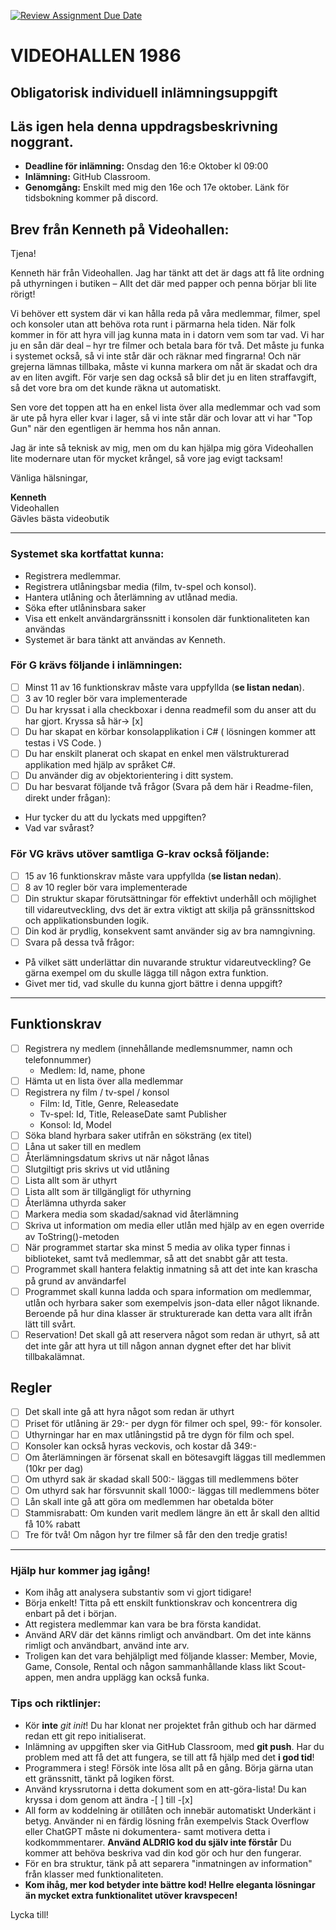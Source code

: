 [![Review Assignment Due Date](https://classroom.github.com/assets/deadline-readme-button-22041afd0340ce965d47ae6ef1cefeee28c7c493a6346c4f15d667ab976d596c.svg)](https://classroom.github.com/a/EXCAclSh)
# VIDEOHALLEN 1986
## Obligatorisk individuell inlämningsuppgift
## Läs igen hela denna uppdragsbeskrivning noggrant.

- **Deadline för inlämning:** Onsdag den 16:e Oktober kl 09:00
- **Inlämning:** GitHub Classroom.
- **Genomgång:** Enskilt med mig den 16e och 17e oktober.
Länk för tidsbokning kommer på discord.

## Brev från Kenneth på Videohallen:

Tjena!

Kenneth här från Videohallen. Jag har tänkt att det är dags att få lite ordning på uthyrningen i butiken – Allt det där med papper och penna börjar bli lite rörigt!

Vi behöver ett system där vi kan hålla reda på våra medlemmar, filmer, spel och konsoler utan att behöva rota runt i pärmarna hela tiden. När folk kommer in för att hyra vill jag kunna mata in i datorn vem som tar vad. Vi har ju en sån där deal – hyr tre filmer och betala bara för två. Det måste ju funka i systemet också, så vi inte står där och räknar med fingrarna! Och när grejerna lämnas tillbaka, måste vi kunna markera om nåt är skadat och dra av en liten avgift. För varje sen dag också så blir det ju en liten straffavgift, så det vore bra om det kunde räkna ut automatiskt.

Sen vore det toppen att ha en enkel lista över alla medlemmar och vad som är ute på hyra eller kvar i lager, så vi inte står där och lovar att vi har "Top Gun" när den egentligen är hemma hos nån annan.

Jag är inte så teknisk av mig, men om du kan hjälpa mig göra Videohallen lite modernare utan för mycket krångel, så vore jag evigt tacksam!

Vänliga hälsningar,

**Kenneth**  
Videohallen  
Gävles bästa videobutik

---

### Systemet ska kortfattat kunna:
* Registrera medlemmar.
* Registrera utlåningsbar media (film, tv-spel och konsol).
* Hantera utlåning och återlämning av utlånad media.
* Söka efter utlåninsbara saker
* Visa ett enkelt användargränssnitt i konsolen där funktionaliteten kan användas
* Systemet är bara tänkt att användas av Kenneth.

### För G krävs följande i inlämningen:

- [ ] Minst 11 av 16 funktionskrav måste vara uppfyllda (**se listan nedan**).
- [ ] 3 av 10 regler bör vara implementerade
- [ ] Du har kryssat i alla checkboxar i denna readmefil som du anser att du har gjort. Kryssa så här-> [x]
- [ ] Du har skapat en körbar konsolapplikation i C# ( lösningen kommer att testas i VS Code. )
- [ ] Du har enskilt planerat och skapat en enkel men välstrukturerad applikation med hjälp av språket C#.
- [ ] Du använder dig av objektorientering i ditt system.
- [ ] Du har besvarat följande två frågor (Svara på dem här i Readme-filen, direkt under frågan): 
* Hur tycker du att du lyckats med uppgiften?
* Vad var svårast?

### För VG krävs utöver samtliga G-krav också följande:

- [ ] 15 av 16 funktionskrav måste vara uppfyllda (**se listan nedan**).
- [ ] 8 av 10 regler bör vara implementerade
- [ ] Din struktur skapar förutsättningar för effektivt underhåll och möjlighet till vidareutveckling, dvs det är extra viktigt att skilja på gränssnittskod och applikationsbunden logik.
- [ ] Din kod är prydlig, konsekvent samt använder sig av bra namngivning.
- [ ] Svara på dessa två frågor: 
* På vilket sätt underlättar din nuvarande struktur vidareutveckling? Ge gärna exempel om du skulle lägga till någon extra funktion.
* Givet mer tid, vad skulle du kunna gjort bättre i denna uppgift? 

---

## Funktionskrav

- [ ] Registrera ny medlem (innehållande medlemsnummer, namn och telefonnummer)
    * Medlem: Id, name, phone
- [ ] Hämta ut en lista över alla medlemmar
- [ ] Registrera ny film / tv-spel / konsol
    * Film: Id, Title, Genre, Releasedate
    * Tv-spel: Id, Title, ReleaseDate samt Publisher
    * Konsol: Id, Model
- [ ] Söka bland hyrbara saker utifrån en söksträng (ex titel)
- [ ] Låna ut saker till en medlem
- [ ] Återlämningsdatum skrivs ut när något lånas
- [ ] Slutgiltigt pris skrivs ut vid utlåning
- [ ] Lista allt som är uthyrt
- [ ] Lista allt som är tillgängligt för uthyrning
- [ ] Återlämna uthyrda saker
- [ ] Markera media som skadad/saknad vid återlämning
- [ ] Skriva ut information om media eller utlån med hjälp av en egen override av ToString()-metoden
- [ ] När programmet startar ska minst 5 media av olika typer finnas i biblioteket, samt två medlemmar, så att det snabbt går att testa.
- [ ] Programmet skall hantera felaktig inmatning så att det inte kan krascha på grund av användarfel
- [ ] Programmet skall kunna ladda och spara information om medlemmar, utlån och hyrbara saker som exempelvis json-data eller något liknande. Beroende på hur dina klasser är strukturerade kan detta vara allt ifrån lätt till svårt.
- [ ] Reservation! Det skall gå att reservera något som redan är uthyrt, så att det inte går att hyra ut till någon annan dygnet efter det har blivit tillbakalämnat.

## Regler

- [ ] Det skall inte gå att hyra något som redan är uthyrt
- [ ] Priset för utlåning är 29:- per dygn för filmer och spel, 99:- för konsoler.
- [ ] Uthyrningar har en max utlåningstid på tre dygn för film och spel.
- [ ] Konsoler kan också hyras veckovis, och kostar då 349:-
- [ ] Om återlämningen är försenat skall en bötesavgift läggas till medlemmen (10kr per dag)
- [ ] Om uthyrd sak är skadad skall 500:- läggas till medlemmens böter
- [ ] Om uthyrd sak har försvunnit skall 1000:- läggas till medlemmens böter
- [ ] Lån skall inte gå att göra om medlemmen har obetalda böter
- [ ] Stammisrabatt: Om kunden varit medlem längre än ett år skall den alltid få 10% rabatt
- [ ] Tre för två! Om någon hyr tre filmer så får den den tredje gratis!

---
### Hjälp hur kommer jag igång!

* Kom ihåg att analysera substantiv som vi gjort tidigare!
* Börja enkelt! Titta på ett enskilt funktionskrav och koncentrera dig enbart på det i början.
* Att registera medlemmar kan vara be bra första kandidat.
* Använd ARV där det känns rimligt och användbart. Om det inte känns rimligt och användbart, använd inte arv.
* Troligen kan det vara behjälpligt med följande klasser: Member, Movie, Game, Console, Rental och någon sammanhållande klass likt Scout-appen, men andra upplägg kan också funka.

### Tips och riktlinjer:

* Kör **inte** _git init_! Du har klonat ner projektet från github och har därmed redan ett git repo initialiserat.
* Inlämning av uppgiften sker via GitHub Classroom, med **git push**. Har du problem med att få det att fungera, se till att få hjälp med det **i god tid**! 
* Programmera i steg! Försök inte lösa allt på en gång. Börja gärna utan ett gränssnitt, tänkt på logiken först.
* Använd kryssrutorna i detta dokument som en att-göra-lista! Du kan kryssa i dom genom att ändra -[ ] till -[x]
* All form av koddelning är otillåten och innebär automatiskt Underkänt i betyg. Använder ni en färdig lösning från exempelvis Stack Overflow eller ChatGPT måste ni dokumentera- samt motivera detta i kodkommmentarer. **Använd ALDRIG kod du själv inte förstår** Du kommer att behöva beskriva vad din kod gör och hur den fungerar.
* För en bra struktur, tänk på att separera "inmatningen av information" från klasser med funktionaliteten.
* **Kom ihåg, mer kod betyder inte bättre kod! Hellre eleganta lösningar än mycket extra funktionalitet utöver kravspecen!**

Lycka till!
